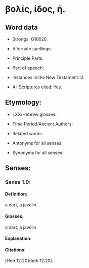 # βολίς, ίδος, ἡ.

<!-- Status: S2=NeedsFinalCheck -->
<!-- Lexica used for edits: BDAG, FFM, LN, A-S -->
<!-- Currently not in UGNT -->

## Word data

* Strongs: G10020.


* Alternate spellings:

* Principle Parts: 

* Part of speech: 


* Instances in the New Testament: 0.

* All Scriptures cited: Yes.

## Etymology: 
 

* LXX/Hebrew glosses: 

* Time Period/Ancient Authors: 

* Related words: 

* Antonyms for all senses:

* Synonyms for all senses: 

## Senses:

### Sense  1.0: 

#### Definition: 

a dart, a javelin

#### Glosses: 

a dart, a javelin

#### Explanation: 

#### Citations: 

[Heb 12:20](heb 12:20).
